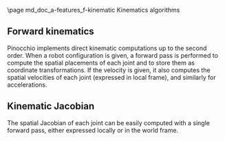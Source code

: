 \page md_doc_a-features_f-kinematic Kinematics algorithms

## Forward kinematics

Pinocchio implements direct kinematic computations up to the second
order. When a robot configuration is given, a forward pass is performed
to compute the spatial placements of each joint and to store them as
coordinate transformations. If the velocity is given, it also computes
the spatial velocities of each joint (expressed in local frame), and
similarly for accelerations.

## Kinematic Jacobian

The spatial Jacobian of each joint can be easily computed with a single
forward pass, either expressed locally or in the world frame.
